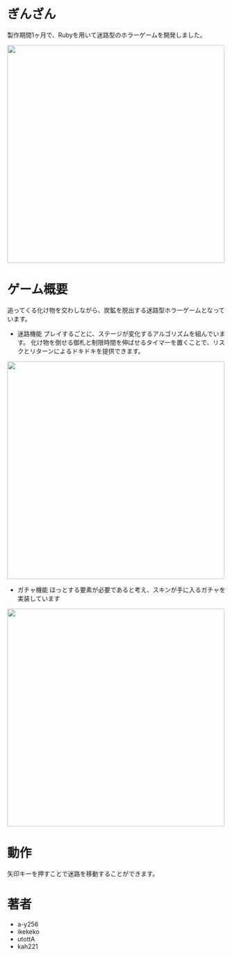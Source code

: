 
# ぎんざん
 
製作期間1ヶ月で、Rubyを用いて迷路型のホラーゲームを開発しました。

<img src="https://github.com/user-attachments/assets/57cc54bb-3769-48c4-9d40-6b3e6a4a32c9" width="500">

# ゲーム概要

追ってくる化け物を交わしながら、炭鉱を脱出する迷路型ホラーゲームとなっています。

* 迷路機能
プレイするごとに、ステージが変化するアルゴリズムを組んでいます。
化け物を倒せる御札と制限時間を伸ばせるタイマーを置くことで、リスクとリターンによるドキドキを提供できます。

<img src="https://github.com/user-attachments/assets/2594c7c0-d937-46a2-b792-4c2a3010340d" width="500">

* ガチャ機能
ほっとする要素が必要であると考え、スキンが手に入るガチャを実装しています
<img src="https://github.com/user-attachments/assets/36ce5c87-0ba7-46a6-8a0b-15482363383d" width="500">

# 動作
矢印キーを押すことで迷路を移動することができます。



# 著者
* a-y256 
* ikekeko
* utottA 
* kah221
